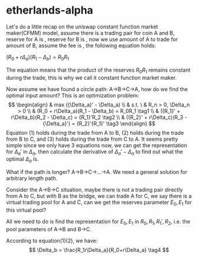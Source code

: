 # etherlands-alpha
Let's do a little recap on the uniswap constant function market maker(CFMM) model, assume there is a trading pair for coin A and B, reserve for A is , reserve for B is , now we use  amount of A to trade for  amount of B, assume the fee is , the following equation holds:

$(R_0 + r\Delta_a)(R_1 - \Delta_b) = R_0R_1$

The equation means that the product of the reserves $R_0R_1$ remains constant during the trade, this is why we call it constant function market maker.

Now assume we have found a circle path: A->B->C->A, how do we find the optimal input amount? This is an optimization problem: $$ \begin{align} & max ({\Delta_a}' - \Delta_a) \\ & s.t. \ & R_n > 0, \Delta_n > 0 \\ & (R_0 + r\Delta_a)(R_1 - \Delta_b) = R_0R_1 \tag1 \\ & ({R_1}' + r\Delta_b)(R_2 - \Delta_c) = {R_1}'R_2 \tag2 \\ & ({R_2}' + r\Delta_c)(R_3 - {\Delta_a}') = {R_2}'{R_1}' \tag3 \end{align} $$ Equation (1) holds during the trade from A to B, (2) holds during the trade from B to C, and (3) holds during the trade from C to A. It seems pretty simple since we only have 3 equations now, we can get the representation for ${\Delta_a}'$ in ${\Delta_a}$, then calculate the derivative of ${\Delta_a}' - \Delta_a$ to find out what the optimal ${\Delta_a}$ is.

What if the path is longer? A->B->C->...->A. We need a general solution for arbitrary length path.

Consider the A->B->C situation, maybe there is not a trading pair directly from A to C, but with B as the bridge, we can trade A for C, we say there is a virtual trading pool for A and C, can we get the reserves parameter $E_0, E_1$ for this virtual pool?

All we need to do is find the representation for $E_0, E_1$ in $R_0, R_1, {R_1}', R_2$, i.e. the pool parameters of A->B and B->C.

According to equation(1)(2), we have: $$ \Delta_b = \frac{R_1r\Delta_a}{R_0+r\Delta_a} \tag4 $$